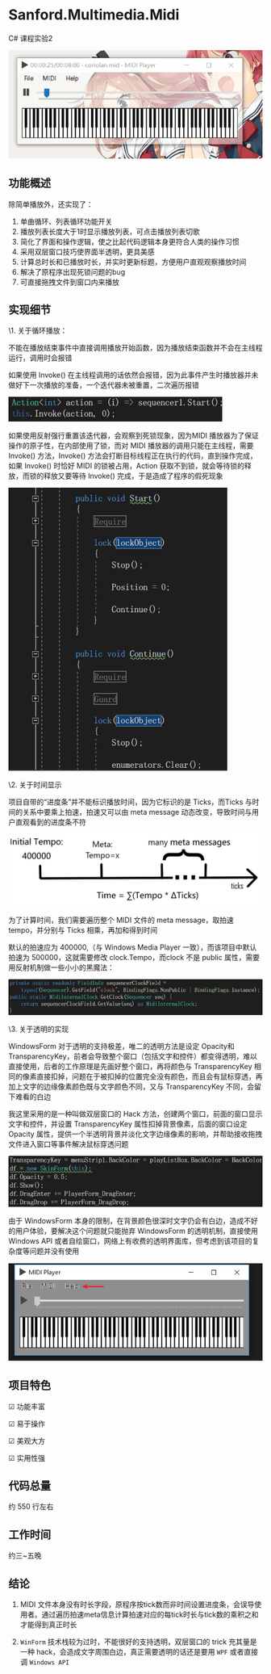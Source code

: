 Sanford.Multimedia.Midi
=======================

C# 课程实验2

![winform](https://raw.githubusercontent.com/8qwe24657913/Sanford.Multimedia.Midi-master/master/Images/winform.gif)

## 功能概述

除简单播放外，还实现了：

1. 单曲循环、列表循环功能开关
2. 播放列表长度大于1时显示播放列表，可点击播放列表切歌
3. 简化了界面和操作逻辑，使之比起代码逻辑本身更符合人类的操作习惯
4. 采用双层窗口技巧使界面半透明，更具美感
5. 计算总时长和已播放时长，并实时更新标题，方便用户直观观察播放时间
6. 解决了原程序出现死锁问题的bug
7. 可直接拖拽文件到窗口内来播放

## 实现细节

\1. 关于循环播放：

不能在播放结束事件中直接调用播放开始函数，因为播放结束函数并不会在主线程运行，调用时会报错

如果使用 Invoke() 在主线程调用的话依然会报错，因为此事件产生时播放器并未做好下一次播放的准备，一个迭代器未被重置，二次遍历报错

![img](https://raw.githubusercontent.com/8qwe24657913/Sanford.Multimedia.Midi-master/master/Images/invoke.png) 

如果使用反射强行重置该迭代器，会观察到死锁现象，因为MIDI 播放器为了保证操作的原子性，在内部使用了锁，而对 MIDI 播放器的调用只能在主线程，需要 Invoke() 方法，Invoke() 方法会打断目标线程正在执行的代码，直到操作完成，如果 Invoke() 时恰好 MIDI 的锁被占用，Action 获取不到锁，就会等待锁的释放，而锁的释放又要等待 Invoke() 完成，于是造成了程序的假死现象

![img](https://raw.githubusercontent.com/8qwe24657913/Sanford.Multimedia.Midi-master/master/Images/lock.png) 

\2. 关于时间显示

项目自带的“进度条”并不能标识播放时间，因为它标识的是 Ticks，而Ticks 与时间的关系中要乘上拍速，拍速又可以由 meta message 动态改变，导致时间与用户直观看到的进度条不符

![img](https://raw.githubusercontent.com/8qwe24657913/Sanford.Multimedia.Midi-master/master/Images/tempo.png) 

为了计算时间，我们需要遍历整个 MIDI 文件的 meta message，取拍速 tempo，并分别与 Ticks 相乘，再加和得到时间

默认的拍速应为 400000,（与 Windows Media Player 一致），而该项目中默认拍速为 500000，这就需要修改 clock.Tempo，而clock 不是 public 属性，需要用反射机制做一些小小的黑魔法：

![img](https://raw.githubusercontent.com/8qwe24657913/Sanford.Multimedia.Midi-master/master/Images/blackmagic.png) 

\3. 关于透明的实现

WindowsForm 对于透明的支持极差，唯二的透明方法是设定 Opacity和 TransparencyKey，前者会导致整个窗口（包括文字和控件）都变得透明，难以直接使用，后者的工作原理是先画好整个窗口，再将颜色与 TransparencyKey 相同的像素直接扣掉，问题在于被扣掉的位置完全没有颜色，而且会有鼠标穿透，再加上文字的边缘像素颜色既与文字颜色不同，又与 TransparencyKey 不同，会留下难看的白边

我这里采用的是一种叫做双层窗口的 Hack 方法，创建两个窗口，前面的窗口显示文字和控件，并设置 TransparencyKey 属性扣掉背景像素，后面的窗口设定 Opacity 属性，提供一个半透明背景并淡化文字边缘像素的影响，并帮助接收拖拽文件进入窗口等事件解决鼠标穿透问题

![img](https://raw.githubusercontent.com/8qwe24657913/Sanford.Multimedia.Midi-master/master/Images/transparent.png) 

由于 WindowsForm 本身的限制，在背景颜色很深时文字仍会有白边，造成不好的用户体验，要解决这个问题就只能抛弃 WindowsForm 的透明机制，直接使用 Windows API 或者自绘窗口，网络上有收费的透明界面库，但考虑到该项目的复杂度等问题并没有使用

![img](https://raw.githubusercontent.com/8qwe24657913/Sanford.Multimedia.Midi-master/master/Images/whiteedge.png)

## 项目特色

☑ 功能丰富

☑ 易于操作

☑ 美观大方

☑ 实用性强

## 代码总量

约 550 行左右

## 工作时间

约三~五晚

## 结论

1. MIDI 文件本身没有时长字段，原程序按tick数而非时间设置进度条，会误导使用者。通过遍历拍速meta信息计算拍速对应的每tick时长与tick数的乘积之和才能得到真正时长

2. `WinForm` 技术栈较为过时，不能很好的支持透明，双层窗口的 trick 充其量是一种 hack，会造成文字周围白边，真正需要透明的话还是要用 `WPF` 或者直接调 `Windows API`